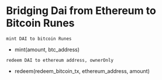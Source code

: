 # Bridging Dai from Ethereum to Bitcoin Runes

`mint DAI to bitcoin Runes`
- mint(amount, btc_address)

`redeem DAI to ethereum address, ownerOnly`
- redeem(redeem_bitcoin_tx, ethereum_address, amount)

